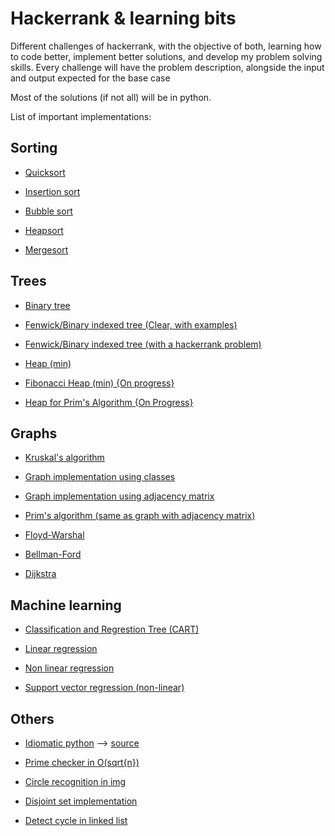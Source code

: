 # Hackerrank & learning bits

Different challenges of hackerrank, with the objective of both, learning how to code better, implement better solutions, and develop my problem solving skills. Every challenge will have the problem description, alongside the input and output expected for the base case

Most of the solutions (if not all) will be in python.

List of important implementations:

## Sorting

* [Quicksort](https://github.com/ForFer/Hackerrank-and-learning-bits/blob/master/algorithms/sorting/quicksort2Sorting.py)

* [Insertion sort](https://github.com/ForFer/Hackerrank-and-learning-bits/blob/master/algorithms/sorting/insertionSortPart2.py)

* [Bubble sort](https://github.com/ForFer/Hackerrank-and-learning-bits/blob/master/implementation/20-Sorting.py)

* [Heapsort](https://github.com/ForFer/Hackerrank-and-learning-bits/blob/master/implementation/heapsort.py)

* [Mergesort](https://github.com/ForFer/Hackerrank-and-learning-bits/blob/master/crackingTheCodingInterview/mergeSort.py)

## Trees

* [Binary tree](https://github.com/ForFer/Hackerrank-and-learning-bits/blob/master/implementation/btree.py)

* [Fenwick/Binary indexed tree (Clear, with examples)](https://github.com/ForFer/Hackerrank-and-learning-bits/blob/master/implementation/BITtree.py)

* [Fenwick/Binary indexed tree (with a hackerrank problem)](https://github.com/ForFer/Hackerrank-and-learning-bits/blob/master/dataStructures/tree/directConnections.py)

* [Heap (min)](https://github.com/ForFer/Hackerrank-and-learning-bits/blob/master/implementation/heap.py)

* [Fibonacci Heap (min) {On progress}](https://github.com/ForFer/Hackerrank-and-learning-bits/blob/master/implementation/fheap.py)

* [Heap for Prim's Algorithm {On Progress}](https://github.com/ForFer/Hackerrank-and-learning-bits/blob/master/implementation/primHeap.py)

## Graphs

* [Kruskal's algorithm](https://github.com/ForFer/Hackerrank-and-learning-bits/blob/master/algorithms/graphTheory/kruskal.py)

* [Graph implementation using classes](https://github.com/ForFer/Hackerrank-and-learning-bits/blob/master/algorithms/graphTheory/bfs.py)

* [Graph implementation using adjacency matrix](https://github.com/ForFer/Hackerrank-and-learning-bits/blob/master/algorithms/graphTheory/primsSpecialSubtree.py)

* [Prim's algorithm (same as graph with adjacency matrix)](https://github.com/ForFer/Hackerrank-and-learning-bits/blob/master/algorithms/graphTheory/primsSpecialSubtree.py)

* [Floyd-Warshal](https://github.com/ForFer/Hackerrank-and-learning-bits/blob/master/implementation/floyd.py)

* [Bellman-Ford](https://github.com/ForFer/Hackerrank-and-learning-bits/blob/master/implementation/bellmanford.py)

* [Dijkstra](https://github.com/ForFer/Hackerrank-and-learning-bits/blob/master/implementation/dijkstra.py)

## Machine learning

* [Classification and Regrestion Tree (CART)](https://github.com/ForFer/Hackerrank-and-learning-bits/blob/master/artificialIntelligence/machineLearning/laptopBatteryLife.py)

* [Linear regression](https://github.com/ForFer/Hackerrank-and-learning-bits/blob/master/implementation/linearRegression.py)

* [Non linear regression](https://github.com/ForFer/Hackerrank-and-learning-bits/blob/master/implementation/nonLinearRegression.py)

* [Support vector regression (non-linear)](https://github.com/ForFer/Hackerrank-and-learning-bits/blob/master/implementation/supportVectorRegression.py)

## Others

* [Idiomatic python](https://github.com/ForFer/Hackerrank-and-learning-bits/blob/master/implementation/idiomaticPythonAndBenchmarks.py) --> [source](https://www.youtube.com/watch?v=OSGv2VnC0go)

* [Prime checker in O(sqrt{n}) ](https://github.com/ForFer/Hackerrank-and-learning-bits/blob/master/implementation/primeChecker.py)

* [Circle recognition in img](https://github.com/ForFer/Hackerrank-and-learning-bits/blob/master/artificialIntelligence/digitalImageAnalysis/ball_spotting.py)

* [Disjoint set implementation](https://github.com/ForFer/Hackerrank-and-learning-bits/blob/master/implementation/disjointSet.py)

* [Detect cycle in linked list](https://github.com/ForFer/Hackerrank-and-learning-bits/blob/master/crackingTheCodingInterview/linkedListCycle.py)
